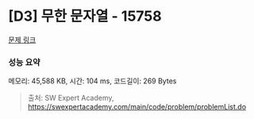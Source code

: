 # [D3] 무한 문자열 - 15758 

[문제 링크](https://swexpertacademy.com/main/code/problem/problemDetail.do?contestProbId=AYP5JmsqcngDFATW) 

### 성능 요약

메모리: 45,588 KB, 시간: 104 ms, 코드길이: 269 Bytes



> 출처: SW Expert Academy, https://swexpertacademy.com/main/code/problem/problemList.do